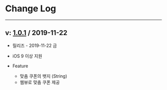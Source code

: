 # Change Log

-------


## v: [1.0.1](https://github.com/nhn/couponad.adnetwork_sdk_ios/releases/tag/1.0.1) / 2019-11-22

* 릴리즈 - 2019-11-22 금
* iOS 9 이상 지원

* Feature 
  * 맞춤 쿠폰의 뱃지 (String)
  * 웹뷰로 맞춤 쿠폰 제공

